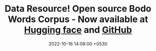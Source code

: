 ---
layout: post
title:  "<b>Data Resource!</b> Open source <b>Bodo Words Corpus</b>  - Now available at <a href='https://huggingface.co/datasets/mrajbrahma/bodo-words'>Hugging face</a> and <a href='https://github.com/maharajbrahma/bodo-words'>GitHub</a>"
date:   2022-10-16 14:08:00 +0530
categories: news
---